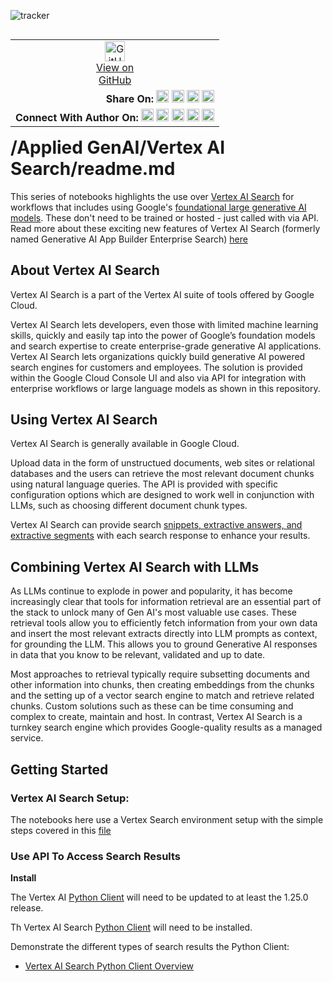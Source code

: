 ![tracker](https://us-central1-vertex-ai-mlops-369716.cloudfunctions.net/pixel-tracking?path=statmike%2Fvertex-ai-mlops%2FApplied+GenAI%2Flegacy%2FVertex+AI+Search&file=readme.md)
<!--- header table --->
<table align="left">
<tr>     
  <td style="text-align: center">
    <a href="https://github.com/statmike/vertex-ai-mlops/blob/main/Applied%20GenAI/legacy/Vertex%20AI%20Search/readme.md">
      <img width="32px" src="https://www.svgrepo.com/download/217753/github.svg" alt="GitHub logo">
      <br>View on<br>GitHub
    </a>
  </td>
</tr>
<tr>
  <td style="text-align: right">
    <b>Share On: </b> 
    <a href="https://www.linkedin.com/sharing/share-offsite/?url=https%3A//github.com/statmike/vertex-ai-mlops/blob/main/Applied%20GenAI/legacy/Vertex%20AI%20Search/readme.md"><img src="https://upload.wikimedia.org/wikipedia/commons/8/81/LinkedIn_icon.svg" alt="Linkedin Logo" width="20px"></a> 
    <a href="https://reddit.com/submit?url=https%3A//github.com/statmike/vertex-ai-mlops/blob/main/Applied%20GenAI/legacy/Vertex%20AI%20Search/readme.md"><img src="https://redditinc.com/hubfs/Reddit%20Inc/Brand/Reddit_Logo.png" alt="Reddit Logo" width="20px"></a> 
    <a href="https://bsky.app/intent/compose?text=https%3A//github.com/statmike/vertex-ai-mlops/blob/main/Applied%20GenAI/legacy/Vertex%20AI%20Search/readme.md"><img src="https://upload.wikimedia.org/wikipedia/commons/7/7a/Bluesky_Logo.svg" alt="BlueSky Logo" width="20px"></a> 
    <a href="https://twitter.com/intent/tweet?url=https%3A//github.com/statmike/vertex-ai-mlops/blob/main/Applied%20GenAI/legacy/Vertex%20AI%20Search/readme.md"><img src="https://upload.wikimedia.org/wikipedia/commons/5/5a/X_icon_2.svg" alt="X (Twitter) Logo" width="20px"></a> 
  </td>
</tr>
<tr>
  <td style="text-align: right">
    <b>Connect With Author On: </b> 
    <a href="https://www.linkedin.com/in/statmike"><img src="https://upload.wikimedia.org/wikipedia/commons/8/81/LinkedIn_icon.svg" alt="Linkedin Logo" width="20px"></a>
    <a href="https://www.github.com/statmike"><img src="https://www.svgrepo.com/download/217753/github.svg" alt="GitHub Logo" width="20px"></a> 
    <a href="https://www.youtube.com/@statmike-channel"><img src="https://upload.wikimedia.org/wikipedia/commons/f/fd/YouTube_full-color_icon_%282024%29.svg" alt="YouTube Logo" width="20px"></a>
    <a href="https://bksy.app/profile/statmike.bsky.social"><img src="https://upload.wikimedia.org/wikipedia/commons/7/7a/Bluesky_Logo.svg" alt="BlueSky Logo" width="20px"></a> 
    <a href="https://x.com/statmike"><img src="https://upload.wikimedia.org/wikipedia/commons/5/5a/X_icon_2.svg" alt="X (Twitter) Logo" width="20px"></a>
  </td>
</tr>
</table><br/><br/><br/><br/>

---
# /Applied GenAI/Vertex AI Search/readme.md

This series of notebooks highlights the use over [Vertex AI Search](https://cloud.google.com/generative-ai-app-builder/docs/try-enterprise-search) for workflows that includes using Google's [foundational large generative AI models](https://cloud.google.com/vertex-ai/docs/generative-ai/learn/models). These don't need to be trained or hosted - just called with via API. Read more about these exciting new features of Vertex AI Search (formerly named Generative AI App Builder Enterprise Search) [here](https://cloud.google.com/generative-ai-app-builder/docs/try-enterprise-search)


## About Vertex AI Search
Vertex AI Search is a part of the Vertex AI suite of tools offered by Google Cloud.

Vertex AI Search lets developers, even those with limited machine learning skills, quickly and easily tap into the power of Google’s foundation models and search expertise to create enterprise-grade generative AI applications. Vertex AI Search lets organizations quickly build generative AI powered search engines for customers and employees. The solution is provided within the Google Cloud Console UI and also via API for integration with enterprise workflows or large language models as shown in this repository.

## Using Vertex AI Search
Vertex AI Search is generally available in Google Cloud.

Upload data in the form of unstructued documents, web sites or relational databases and the users can retrieve the most relevant document chunks using natural language queries. The API is provided with specific configuration options which are designed to work well in conjunction with LLMs, such as choosing different document chunk types.

Vertex AI Search can provide search [snippets, extractive answers, and extractive segments](https://cloud.google.com/generative-ai-app-builder/docs/snippets#extractive-segments) with each search response to enhance your results.

## Combining Vertex AI Search with LLMs

As LLMs continue to explode in power and popularity, it has become increasingly clear that tools for information retrieval are an essential part of the stack to unlock many of Gen AI's most valuable use cases. These retrieval tools allow you to efficiently fetch information from your own data and insert the most relevant extracts directly into LLM prompts as context, for grounding the LLM. This allows you to ground Generative AI responses in data that you know to be relevant, validated and up to date.

Most approaches to retrieval typically require subsetting documents and other information into chunks, then creating embeddings from the chunks and the setting up of a vector search engine to match and retrieve related chunks. Custom solutions such as these can be time consuming and complex to create, maintain and host. In contrast, Vertex AI Search is a turnkey search engine which provides Google-quality results as a managed service.

## Getting Started

### Vertex AI Search Setup:

The notebooks here use a Vertex Search environment setup with the simple steps covered in this [file](./vertex_search_setup.md)

### Use API To Access Search Results

**Install**

The Vertex AI [Python Client](https://cloud.google.com/python/docs/reference/aiplatform/latest) will need to be updated to at least the 1.25.0 release.

Th Vertex AI Search [Python Client](https://cloud.google.com/generative-ai-app-builder/docs/libraries#client-libraries-install-python) will need to be installed.

Demonstrate the different types of search results the Python Client: 

- [Vertex AI Search Python Client Overview](./Vertex%20AI%20Search%20Python%20Client%20Overview.ipynb)


